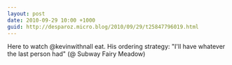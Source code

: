 ```yaml
---
layout: post
date: 2010-09-29 10:00 +1000
guid: http://desparoz.micro.blog/2010/09/29/t25847796019.html
---
```

Here to watch @kevinwithnall eat. His ordering strategy: "I'll have whatever the last person had" (@ Subway Fairy Meadow)
